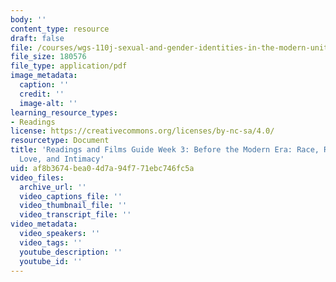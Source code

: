 ```yaml
---
body: ''
content_type: resource
draft: false
file: /courses/wgs-110j-sexual-and-gender-identities-in-the-modern-united-states-spring-2024/mitwgs_110j_s24_readingguide03.pdf
file_size: 180576
file_type: application/pdf
image_metadata:
  caption: ''
  credit: ''
  image-alt: ''
learning_resource_types:
- Readings
license: https://creativecommons.org/licenses/by-nc-sa/4.0/
resourcetype: Document
title: 'Readings and Films Guide Week 3: Before the Modern Era: Race, Reproduction,
  Love, and Intimacy'
uid: af8b3674-bea0-4d7a-94f7-71ebc746fc5a
video_files:
  archive_url: ''
  video_captions_file: ''
  video_thumbnail_file: ''
  video_transcript_file: ''
video_metadata:
  video_speakers: ''
  video_tags: ''
  youtube_description: ''
  youtube_id: ''
---
```

